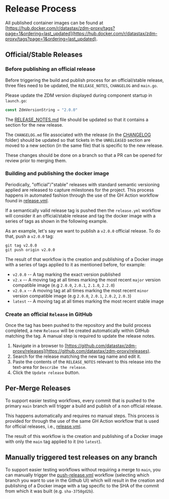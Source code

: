 # Release Process

All published container images can be found at [https://hub.docker.com/r/datastax/zdm-proxy/tags?page=1&ordering=last_updated](https://hub.docker.com/r/datastax/zdm-proxy/tags?page=1&ordering=last_updated).

## Official/Stable Releases

### Before publishing an official release

Before triggering the build and publish process for an official/stable release, three files need to be updated, the `RELEASE_NOTES`, `CHANGELOG` and `main.go`.

Please update the ZDM version displayed during component startup in `launch.go`:
```go
const ZdmVersionString = "2.0.0"
```

The [RELEASE_NOTES.md](RELEASE_NOTES.md) file should be updated so that it contains a section for the new release.

The `CHANGELOG.md` file associated with the release (in the [CHANGELOG](CHANGELOG) folder) should be updated so that tickets in the `UNRELEASED` section are moved to a new section (in the same file) that is specific to the new release.

These changes should be done on a branch so that a PR can be opened for review prior to merging them.

### Building and publishing the docker image

Periodically, "official"/"stable" releases with standard semantic versioning applied are released to capture milestones for the project.  This process happens in automated fashion through the use of the GH Action workflow found in [release.yml](.github/workflows/release.yml).

If a semantically valid release tag is pushed then the `release.yml` workflow will consider it an official/stable release and tag the docker image with a series of tags as shown in the following example.

As an example, let's say we want to publish a `v2.0.0` official release. To do that, push a `v2.0.0` tag:

```
git tag v2.0.0
git push origin v2.0.0
```

The result of that workflow is the creation and publishing of a Docker image with a series of tags applied to it as mentioned before, for example:

* `v2.0.0` -- A tag marking the exact version published
* `v2.x` -- A moving tag at all times marking the most recent `major` version compatible image (e.g `2.0.0`, `2.0.1`, `2.1.0`, `2.2.0`)
* `v2.0.x` -- A moving tag at all times marking the most recent `minor` version compatible image (e.g `2.0.0`, `2.0.1`, `2.0.2`, `2.0.3`)
* `latest` -- A moving tag at all times marking the most recent stable image

### Create an official `Release` in GitHub

Once the tag has been pushed to the repository and the build process completed, a new `Release` will be created automatically within GitHub matching the tag. A manual step is required to update the release notes.

1. Navigate in a browser to [https://github.com/datastax/zdm-proxy/releases](https://github.com/datastax/zdm-proxy/releases).
2. Search for the release matching the new tag name and edit it.
3. Paste the contents of the `RELEASE_NOTES` relevant to this release into the text-area for `Describe the release`.
4. Click the `Update release` button.

## Per-Merge Releases

To support easier testing workflows, every commit that is pushed to the primary `main` branch will trigger a build and publish of a non official release.

This happens automatically and requires no manual steps.  This process is provided for through the use of the same GH Action workflow that is used for official releases, i.e., [release.yml](.github/workflows/release.yml).

The result of this workflow is the creation and publishing of a Docker image with only the `main` tag applied to it (no `latest`).

## Manually triggered test releases on any branch

To support easier testing workflows without requiring a merge to `main`, you can manually trigger the [push-release.yml](.github/workflows/push-release.yml) workflow (selecting which branch you want to use in the Github UI) which will result in the creation and publishing of a Docker image with a tag specific to the SHA of the commit from which it was built (e.g. `sha-3758gd2b`).
